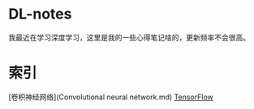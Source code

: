 # DL-notes
我最近在学习深度学习，这里是我的一些心得笔记啥的，更新频率不会很高。

# 索引
[卷积神经网络](Convolutional neural network.md)
[TensorFlow](TensorFlow入门.md)
